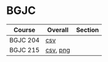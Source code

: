 # BGJC

| Course | Overall | Section |
| ------ | ------- | ------- |
| BGJC 204 | [csv](https://github.com/UCSD-Historical-Enrollment-Data/2024Spring/blob/main/overall/BGJC%20204.csv) |  |
| BGJC 215 | [csv](https://github.com/UCSD-Historical-Enrollment-Data/2024Spring/blob/main/overall/BGJC%20215.csv), [png](https://raw.githubusercontent.com/UCSD-Historical-Enrollment-Data/2024Spring/main/plot_overall/BGJC%20215.png) |  |
